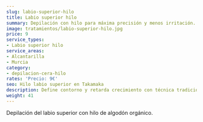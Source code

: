 ```yaml
---
slug: labio-superior-hilo
title: Labio superior hilo
summary: Depilación con hilo para máxima precisión y menos irritación.
image: tratamientos/labio-superior-hilo.jpg
price: 9
service_types:
- Labio superior hilo
service_areas:
- Alcantarilla
- Murcia
category:
- depilacion-cera-hilo
rates: 'Precio: 9€'
seo: Hilo labio superior en Takamaka
description: Define contorno y retarda crecimiento con técnica tradicional oriental.
weight: 41
---
```


Depilación del labio superior con hilo de algodón orgánico.
